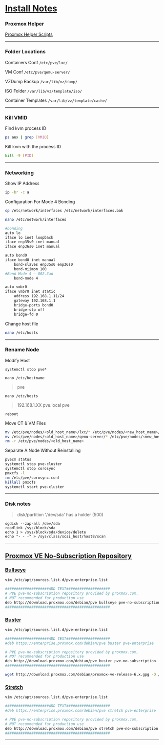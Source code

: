 # [Install Notes](https://www.proxmox.com/en/proxmox-ve/get-started)

### Proxmox Helper
[Proxmox Helper Scripts](https://github.com/tteck/Proxmox)

---

### Folder Locations
Containers Conf ```/etc/pve/lxc/```

VM Conf ```/etc/pve/qemu-server/```

VZDump Backup ```/var/lib/vz/dump/```

ISO Folder ```/var/lib/vz/template/iso/```

Container Templates ```/var/lib/vz/template/cache/```

---

### Kill VMID
Find kvm process ID
```bash
ps aux | grep [VMID]
```
Kill kvm with the process ID
```bash
kill -9 [PID]
```

---

### Networking
Show IP Address
```bash
ip -br -c a
```

Configuration For Mode 4 Bonding
```bash
cp /etc/network/interfaces /etc/network/interfaces.bak
```
```bash
nano /etc/network/interfaces
```
```bash
#bonding
auto lo
iface lo inet loopback
iface enp35s0 inet manual
iface enp36s0 inet manual

auto bond0
iface bond0 inet manual
	bond-slaves enp35s0 enp36s0
	bond-miimon 100
#Bond Mode 4 – 802.3ad
	bond-mode 4

auto vmbr0
iface vmbr0 inet static
	address 192.168.1.11/24
 	gateway 192.168.1.1
	bridge-ports bond0
	bridge-stp off
	bridge-fd 0
```
Change host file
```bash
nano /etc/hosts
```

---

### Rename Node
Modify Host

```systemctl stop pve*```

```nano /etc/hostname``` 
> pve

```nano /etc/hosts```
> 192.168.1.XX pve.local pve

```reboot```

Move CT & VM Files
```bash
mv /etc/pve/nodes/<old_host_name>/lxc/* /etc/pve/nodes/<new_host_name>/lxc
mv /etc/pve/nodes/<old_host_name>/qemu-server/* /etc/pve/nodes/<new_host_name>/qemu-server
rm -r /etc/pve/nodes/<old_host_name>
```

Separate A Node Without Reinstalling
```bash
pvecm status
systemctl stop pve-cluster
systemctl stop corosync
pmxcfs -l
rm /etc/pve/corosync.conf
killall pmxcfs
systemctl start pve-cluster
```

---

### Disk notes
> disk/partition '/dev/sda' has a holder (500)
```
sgdisk --zap-all /dev/sda
readlink /sys/block/sda
echo 1 > /sys/block/sda/device/delete
echo "- - -" > /sys/class/scsi_host/host8/scan
```

---

## [Proxmox VE No-Subscription Repository](https://pve.proxmox.com/wiki/Package_Repositories)

### [Bullseye](https://pve.proxmox.com/wiki/Install_Proxmox_VE_on_Debian_11_Bullseye)
```bash
vim /etc/apt/sources.list.d/pve-enterprise.list

####################ADD TEXT####################
# PVE pve-no-subscription repository provided by proxmox.com,
# NOT recommended for production use
deb http://download.proxmox.com/debian/pve bullseye pve-no-subscription
################################################
```

### [Buster](https://pve.proxmox.com/wiki/Install_Proxmox_VE_on_Debian_Buster)
```bash
vim /etc/apt/sources.list.d/pve-enterprise.list

####################ADD TEXT####################
#deb https://enterprise.proxmox.com/debian/pve buster pve-enterprise

# PVE pve-no-subscription repository provided by proxmox.com,
# NOT recommended for production use
deb http://download.proxmox.com/debian/pve buster pve-no-subscription
################################################

wget http://download.proxmox.com/debian/proxmox-ve-release-6.x.gpg -O /etc/apt/trusted.gpg.d/proxmox-ve-release-6.x.gpg
```

### [Stretch](https://pve.proxmox.com/wiki/Install_Proxmox_VE_on_Debian_Stretch)
```bash
vim /etc/apt/sources.list.d/pve-enterprise.list

####################ADD TEXT####################
#deb https://enterprise.proxmox.com/debian/pve stretch pve-enterprise

# PVE pve-no-subscription repository provided by proxmox.com,
# NOT recommended for production use
deb http://download.proxmox.com/debian/pve stretch pve-no-subscription
################################################
```
---